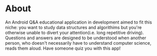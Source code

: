 # About
An Android Q&amp;A educational application in development aimed to fit this niche: you want to study data structures and algorithims but you're otherwise unable to divert your attention(i.e. long repetitive driving). Questions and answers are designed to be understood when another person, who doesn't necessarily have to understand computer science, reads them aloud. Have someone quiz you with this app!
